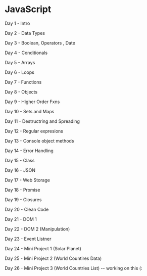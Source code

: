 # JavaScript
Day 1  - Intro 

Day 2  - Data Types

Day 3  - Boolean, Operators , Date

Day 4  - Conditionals

Day 5  - Arrays

Day 6  - Loops

Day 7  - Functions

Day 8  - Objects

Day 9  - Higher Order Fxns

Day 10  - Sets and Maps

Day 11  - Destructring and Spreading

Day 12  - Regular expresions

Day 13  - Console object methods

Day 14  - Error Handling

Day 15  - Class

Day 16  - JSON

Day 17  - Web Storage

Day 18   - Promise

Day 19   - Closures

Day 20   - Clean Code

Day 21   - DOM 1

Day 22   - DOM 2 (Manipulation)

Day 23   - Event Listner

Day 24   - Mini Project 1 (Solar Planet)

Day 25   - Mini Project 2 (World Countires Data)

Day 26   - Mini Project 3 (World Countries List) --  working on this (:



